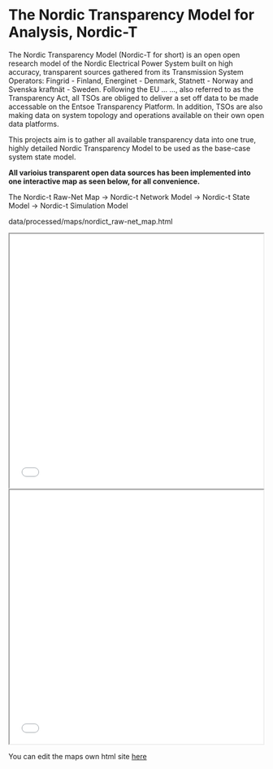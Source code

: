 # The Nordic Transparency Model for Analysis, Nordic-T
The Nordic Transparency Model (Nordic-T for short) is an open open research model of the Nordic Electrical Power System built on high accuracy, transparent sources gathered from its Transmission System Operators: Fingrid - Finland, Energinet - Denmark, Statnett - Norway and Svenska kraftnät - Sweden. 
Following the EU ... ..., also referred to as the Transparency Act, all TSOs are obliged to deliver a set off data to be made accessable on the Entsoe Transparency Platform. In addition, TSOs are also making data on system topology and operations available on their own open data platforms. 

This projects aim is to gather all available transparency data into one true, highly detailed Nordic Transparency Model to be used as the base-case system state model.

**All varioius transparent open data sources has been implemented into one interactive map as seen below, for all convenience.**

The Nordic-t Raw-Net Map -> Nordic-t Network Model -> Nordic-t State Model -> Nordic-t Simulation Model

data/processed/maps/nordict_raw-net_map.html

<iframe src="data/processed/maps/nordict_raw-net_map.html" height="500" width="500"></iframe>

<iframe src="nordic_state_model_map.html" height="500" width="500"></iframe>


You can edit the maps own html site [here](https://github.com/ocrj/nordic/blob/gh-pages/nordic_state_model_map.html)
